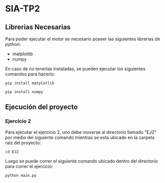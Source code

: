 # SIA-TP2
## Librerias Necesarias
Para poder ejecutar el motor es necesario poseer las siguientes librerias de python:

- matplotlib
- numpy

En caso de no tenerlas instaladas, se pueden ejecutar los siguientes comandos para hacerlo:

`pip install matplotlib`

`pip install numpy`

## Ejecución del proyecto
### Ejercicio 2
Para ejecutar el ejercicio 2, uno debe moverse al directorio llamado "EJ2" por medio del siguiente comando mientras se esta ubicado en la carpeta raíz del proyecto:

`cd EJ2`

Luego se puede correr el siguiente comando ubicado dentro del directorio para correr el ejercicio:

`python main.py`
